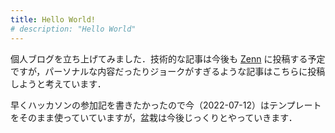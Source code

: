 ```yaml
---
title: Hello World!
# description: "Hello World"
---
```


個人ブログを立ち上げてみました．技術的な記事は今後も [Zenn](https://zenn.dev/arjef) に投稿する予定ですが，パーソナルな内容だったりジョークがすぎるような記事はこちらに投稿しようと考えています．

早くハッカソンの参加記を書きたかったので今（2022-07-12）はテンプレートをそのまま使っていていますが，盆栽は今後じっくりとやっていきます．

<!-- truncate -->
